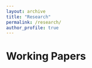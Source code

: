 ```yaml
---
layout: archive
title: "Research"
permalink: /research/
author_profile: true
---
```


# Working Papers

